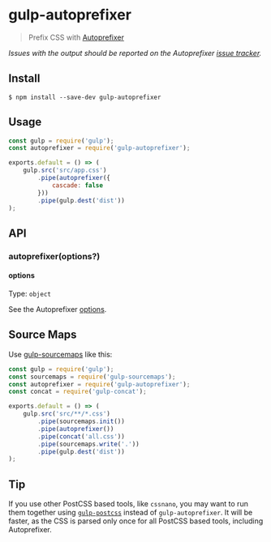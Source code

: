 # gulp-autoprefixer

> Prefix CSS with [Autoprefixer](https://github.com/postcss/autoprefixer)

*Issues with the output should be reported on the Autoprefixer [issue tracker](https://github.com/postcss/autoprefixer/issues).*

## Install

```
$ npm install --save-dev gulp-autoprefixer
```

## Usage

```js
const gulp = require('gulp');
const autoprefixer = require('gulp-autoprefixer');

exports.default = () => (
	gulp.src('src/app.css')
		.pipe(autoprefixer({
			cascade: false
		}))
		.pipe(gulp.dest('dist'))
);
```

## API

### autoprefixer(options?)

#### options

Type: `object`

See the Autoprefixer [options](https://github.com/postcss/autoprefixer#options).

## Source Maps

Use [gulp-sourcemaps](https://github.com/gulp-sourcemaps/gulp-sourcemaps) like this:

```js
const gulp = require('gulp');
const sourcemaps = require('gulp-sourcemaps');
const autoprefixer = require('gulp-autoprefixer');
const concat = require('gulp-concat');

exports.default = () => (
	gulp.src('src/**/*.css')
		.pipe(sourcemaps.init())
		.pipe(autoprefixer())
		.pipe(concat('all.css'))
		.pipe(sourcemaps.write('.'))
		.pipe(gulp.dest('dist'))
);
```

## Tip

If you use other PostCSS based tools, like `cssnano`, you may want to run them together using [`gulp-postcss`](https://github.com/postcss/autoprefixer#gulp) instead of `gulp-autoprefixer`. It will be faster, as the CSS is parsed only once for all PostCSS based tools, including Autoprefixer.
